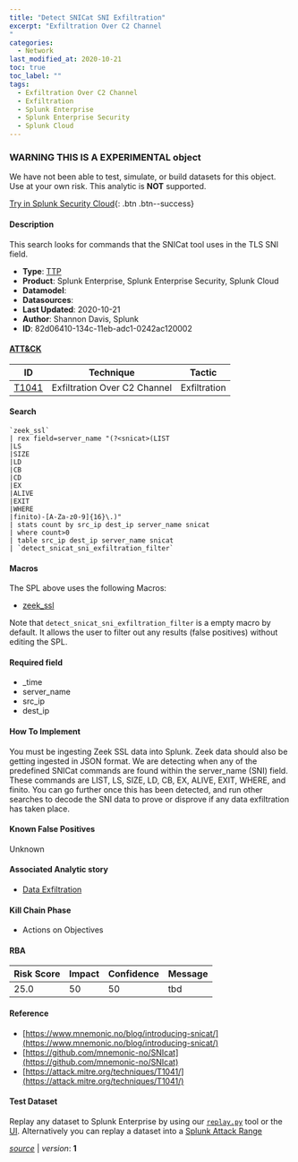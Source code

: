 ```yaml
---
title: "Detect SNICat SNI Exfiltration"
excerpt: "Exfiltration Over C2 Channel
"
categories:
  - Network
last_modified_at: 2020-10-21
toc: true
toc_label: ""
tags:
  - Exfiltration Over C2 Channel
  - Exfiltration
  - Splunk Enterprise
  - Splunk Enterprise Security
  - Splunk Cloud
---
```


###  WARNING THIS IS A EXPERIMENTAL object
We have not been able to test, simulate, or build datasets for this object. Use at your own risk. This analytic is **NOT** supported.


[Try in Splunk Security Cloud](https://www.splunk.com/en_us/cyber-security.html){: .btn .btn--success}

#### Description

This search looks for commands that the SNICat tool uses in the TLS SNI field.

- **Type**: [TTP](https://github.com/splunk/security_content/wiki/object-Analytic-Types)
- **Product**: Splunk Enterprise, Splunk Enterprise Security, Splunk Cloud
- **Datamodel**: 
- **Datasources**: 
- **Last Updated**: 2020-10-21
- **Author**: Shannon Davis, Splunk
- **ID**: 82d06410-134c-11eb-adc1-0242ac120002


#### [ATT&CK](https://attack.mitre.org/)

| ID             | Technique        |  Tactic             |
| -------------- | ---------------- |-------------------- |
| [T1041](https://attack.mitre.org/techniques/T1041/) | Exfiltration Over C2 Channel | Exfiltration |

#### Search

```
`zeek_ssl` 
| rex field=server_name "(?<snicat>(LIST
|LS
|SIZE
|LD
|CB
|CD
|EX
|ALIVE
|EXIT
|WHERE
|finito)-[A-Za-z0-9]{16}\.)" 
| stats count by src_ip dest_ip server_name snicat 
| where count>0 
| table src_ip dest_ip server_name snicat 
| `detect_snicat_sni_exfiltration_filter`
```

#### Macros
The SPL above uses the following Macros:
* [zeek_ssl](https://github.com/splunk/security_content/blob/develop/macros/zeek_ssl.yml)

Note that `detect_snicat_sni_exfiltration_filter` is a empty macro by default. It allows the user to filter out any results (false positives) without editing the SPL.

#### Required field
* _time
* server_name
* src_ip
* dest_ip


#### How To Implement
You must be ingesting Zeek SSL data into Splunk. Zeek data should also be getting ingested in JSON format.  We are detecting when any of the predefined SNICat commands are found within the server_name (SNI) field. These commands are LIST, LS, SIZE, LD, CB, EX, ALIVE, EXIT, WHERE, and finito.  You can go further once this has been detected, and run other searches to decode the SNI data to prove or disprove if any data exfiltration has taken place.

#### Known False Positives
Unknown

#### Associated Analytic story
* [Data Exfiltration](/stories/data_exfiltration)


#### Kill Chain Phase
* Actions on Objectives



#### RBA

| Risk Score  | Impact      | Confidence   | Message      |
| ----------- | ----------- |--------------|--------------|
| 25.0 | 50 | 50 | tbd |




#### Reference

* [https://www.mnemonic.no/blog/introducing-snicat/](https://www.mnemonic.no/blog/introducing-snicat/)
* [https://github.com/mnemonic-no/SNIcat](https://github.com/mnemonic-no/SNIcat)
* [https://attack.mitre.org/techniques/T1041/](https://attack.mitre.org/techniques/T1041/)



#### Test Dataset
Replay any dataset to Splunk Enterprise by using our [`replay.py`](https://github.com/splunk/attack_data#using-replaypy) tool or the [UI](https://github.com/splunk/attack_data#using-ui).
Alternatively you can replay a dataset into a [Splunk Attack Range](https://github.com/splunk/attack_range#replay-dumps-into-attack-range-splunk-server)



[*source*](https://github.com/splunk/security_content/tree/develop/detections/experimental/network/detect_snicat_sni_exfiltration.yml) \| *version*: **1**